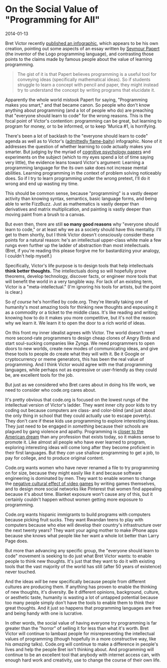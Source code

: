 # On the Social Value of "Programming for All"

2014-01-13

Bret Victor recently [published an infographic][1], which appears to be his own
creation, pointing out some aspects of an essay written by [Seymour Papert][2]
(the inventor of the Logo programming language), and contrasting those points
to the claims made by famous people about the value of learning programming.

> The gist of it is that Papert believes programming is a useful tool for
conveying ideas (specifically mathematical ideas). So if students struggle to
learn a concept with pencil and paper, they might instead try to understand the
concept by writing programs that elucidate it.

Apparently the whole world mistook Papert for saying, "Programming makes you
smart," and that became canon. So people who don't know anything about
programming (and a lot of people who do) are preaching that "everyone should
learn to code" for the wrong reasons. This is the focal point of Victor's
contention: programming can be great, but learning to program for money, or to
be informed, or to keep 'Murica #1, is horrifying.

There's been a lot of backlash to the "everyone should learn to code" agenda as
well as to Victor's ([admittedly flame-baity][3]) infographic. None of it
addresses the question of whether learning to code actually makes you smarter.
But judging by the myriad of [cognitive psychology papers][4] and experiments
on the subject (which to my eyes spend a lot of time saying very little), the
evidence leans toward Victor's argument: Learning a programming language for
the its own sake does not increase mental abilities. Learning programming in
the context of problem solving noticeably does. So if I try to learn
programming under the wrong pretext, I'll do it wrong and end up wasting my
time.

This should be common sense, because "programming" is a vastly deeper activity
than knowing syntax, semantics, basic language forms, and being able to write
FizzBuzz. Just as mathematics is vastly deeper than derivatives and matrix
multiplication, and painting is vastly deeper than moving paint from a brush to
a canvas.

But even then, there are still **so many good reasons** why "everyone should
learn to code," or at least why we as a society should have this mentality.
I'll get to them shortly, but I think Victor doesn't consciously consider these
points for a natural reason: he's an intellectual upper-class white male a few
rungs even further up the ladder of abstraction than most intellectuals. (Bret,
if you're reading this please forgive me for bastardizing your analogy, I
couldn't help myself.)

Specifically, Victor's life purpose is to design tools that help intellectuals
**think better thoughts.** The intellectuals doing so will hopefully prove
theorems, develop technology, discover facts, or engineer more tools that will
benefit the world in a very tangible way. For lack of an existing term, Victor
is a "meta-intellectual." (I'm ignoring his tools for artists, but the point is
clear.)

So *of course* he's horrified by code.org. They're literally taking one of
humanity's most amazing tools for thinking new thoughts and espousing it as a
commodity or a ticket to the middle class. It's like reading and writing;
knowing how to do it makes you more competitive, but it's not the reason why we
learn it. We learn it to open the door to a rich world of ideas. 

On this front my inner idealist agrees with Victor. The world doesn't need more
second-rate programmers to design cheap clones of Angry Birds and start
soul-sucking companies like Zynga. We need programmers to open doors to new
worlds, create new modes of communicating ideas, and give these tools to people
do create what they will with it. Be it Google or cryptocurrency or meme
generators, this has been the real value of programming. And I think Victor
would agree with me that programming languages, while perhaps not as
expressive or user-friendly as they could be, are excellent tools for the
job.

But just as we considered who Bret cares about in doing his life work, we need
to consider who code.org cares about.

It's pretty obvious that code.org is focused on the lowest rungs of the
intellectual version of Victor's ladder. They want inner city poor kids to try
coding out because computers are class- and color-blind (and just about the
only thing in school that they could actually use to escape poverty). They
don't care if these kids use programming to explore interesting ideas. They
just need to be engaged in *something* because their schools are plagued by
gang violence and apathy. Programming is [closer to the American dream][5] than
any profession that exists today, so it makes sense to promote it. Like almost
all people who have ever learned to program, exploring interesting ideas will
come long after they become proficient in their first languages. But they *can*
use shallow programming to get a job, to pay for college, and to produce
original content.

Code.org wants women who have never renamed a file to try programming on for
size, because they might easily like it and because software engineering is
dominated by men. They want to enable women to change the [negative cultural
effect of video games][6] by writing games themselves, and to design more
social networks like Pinterest that women find appealing because it's about
time. Blanket exposure won't cause any of this, but it certainly couldn't
happen without women getting more exposure to programming.

Code.org wants hispanic immigrants to build programs with computers because
picking fruit sucks. They want Rwandan teens to play with computers because who
else will develop their country's infrastructure over the next twenty years?
They want your aging mother to make iPhone apps because she knows what
people like her want a whole lot better than Larry Page does.

But more than advancing any specific group, the "everyone should learn to code"
movement is seeking to do just what Bret Victor wants: to enable people to
think new thoughts. It's just that they want to do it with existing tools that
the vast majority of the world has still (after 50 years of existence) never
touched.

And the ideas *will* be new specifically because people from different cultures
are producing them. If anything has proven to enable the thinking of new
thoughts, it's diversity. Be it different opinions, background, culture, or
aesthetic taste, humanity is wasting a lot of untapped potential because too
many people simply don't have the tools to enable them to think their great
thoughts. And it just so happens that programming languages are free and being
handy with one is lucrative. 

In other words, the social value of having everyone try programming is far
greater than the "horror" of selling it for less than what it's worth. Bret
Victor will continue to lambast people for misrepresenting the intellectual
values of programming (though hopefully in a more constructive way, like his
*amazing* talks). Code.org will continue to make a difference in people's lives
and help the people Bret isn't thinking about. And programming will continue to
be an excellent tool that anybody with internet access can, with enough hard
work and creativity, use to change the course of their own life. 

[1]: http://worrydream.com/MeanwhileAtCodeOrg/ 
[2]: http://en.wikipedia.org/wiki/Seymour_Papert 
[3]: https://news.ycombinator.com/item?id=7045202 
[4]: http://learngen.org/~aust/EdTecheBooks/AECT_HANDBOOK96/24/24-05.html 
[5]: http://j2kun.svbtle.com/not-everybody-needs-to-learn-to-code-but-everybody-can-learn-to-code
[6]: http://en.wikipedia.org/wiki/Gender_representation_in_video_games#Portrayal_of_women
